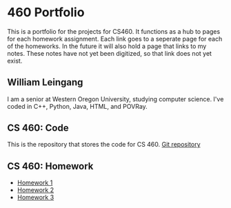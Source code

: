 
<header>
	<title>
		Portfolio
	</title>
</header>

<body>
	<h1>
		460 Portfolio 
	</h1>
	<p>
		This is a portfolio for the projects for CS460. It functions as a hub to pages for each homework assignment.
		Each link goes to a seperate page for each of the homeworks. In the future it will also hold
		a page that links to my notes. These notes have not yet been digitized, so that link does not yet exist.
	</p>
    <h2>
        William Leingang
    </h2>
    <p class="view">
		I am a senior at Western Oregon University, studying computer science. I've coded in C++, Python, Java, HTML, and POVRay.
    </p>
	<section>
		<h2>
			CS 460: Code
		</h2>
		<p>
			This is the repository that stores the code for CS 460. <a href="https://github.com/Hindelburg/Website1"> Git repository</a>
		</p>
		<h2>
			CS 460: Homework
		</h2>
		<p>
			<ul>
				<li>
					<a href="Homework/homework1/">
						Homework 1
					</a>
				</li>
				<li>
					<a href="Homework/homework2/">
						Homework 2
					</a>
				</li>
				<li>
					<a href="Homework/homework3/">
						Homework 3
					</a>
				</li>
			</ul>
		</p>
	</section>
</body>


